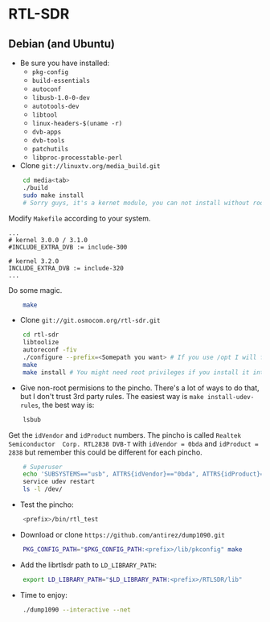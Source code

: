 # RTL-SDR

## Debian (and Ubuntu)

* Be sure you have installed: 
    * `pkg-config`
    * `build-essentials`
    * `autoconf`
    * `libusb-1.0-0-dev`
    * `autotools-dev`
    * `libtool`
    * `linux-headers-$(uname -r)`
    * `dvb-apps`
    * `dvb-tools`
    * `patchutils`
    * `libproc-processtable-perl`
* Clone `git://linuxtv.org/media_build.git`
```bash
    cd media<tab>
    ./build
    sudo make install 
    # Sorry guys, it's a kernet module, you can not install without root privileges.
```
Modify `Makefile` according to your system.
```
...
# kernel 3.0.0 / 3.1.0
#INCLUDE_EXTRA_DVB := include-300

# kernel 3.2.0
INCLUDE_EXTRA_DVB := include-320
...
```
Do some magic.
```bash
    make
```

* Clone `git://git.osmocom.org/rtl-sdr.git`
```bash
    cd rtl-sdr
    libtoolize
    autoreconf -fiv
    ./configure --prefix=<Somepath you want> # If you use /opt I will find you and I will kill you.
    make
    make install # You might need root privileges if you install it into some dangerous directory.
```
* Give non-root permisions to the pincho. There's a lot of ways to do that, but I don't trust
3rd party rules. The easiest way is `make install-udev-rules`, the best way is:
```bash
    lsbub
```
Get the `idVendor` and `idProduct` numbers. The pincho is called `Realtek Semiconductor 
Corp. RTL2838 DVB-T` with `idVendor = 0bda` and `idProduct = 2838` but remember this
could be different for each pincho.
```bash
    # Superuser
    echo 'SUBSYSTEMS=="usb", ATTRS{idVendor}=="0bda", ATTRS{idProduct}=="2838", MODE:="0666"' > /etc/udev/rules.d/pincho.rules
    service udev restart
    ls -l /dev/
```
* Test the pincho:
```bash
    <prefix>/bin/rtl_test
```

* Download or clone `https://github.com/antirez/dump1090.git`
```bash
    PKG_CONFIG_PATH="$PKG_CONFIG_PATH:<prefix>/lib/pkconfig" make
```
* Add the librtlsdr path to `LD_LIBRARY_PATH`:
```bash
    export LD_LIBRARY_PATH="$LD_LIBRARY_PATH:<prefix>/RTLSDR/lib"
```
* Time to enjoy:
```bash
    ./dump1090 --interactive --net
```


